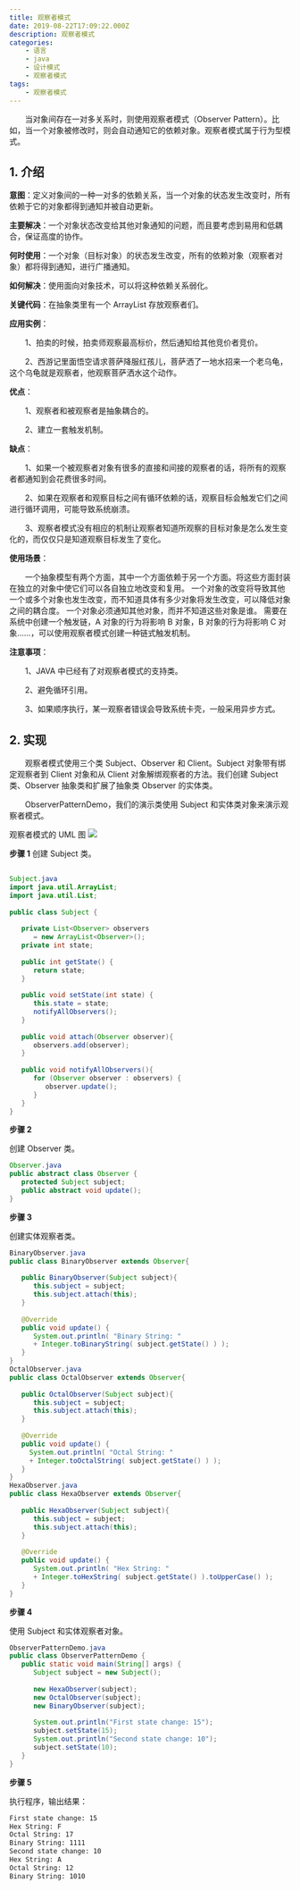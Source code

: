 ```yaml
---
title: 观察者模式
date: 2019-08-22T17:09:22.000Z
description: 观察者模式
categories:
    - 语言
    - java
    - 设计模式
    - 观察者模式
tags:
    - 观察者模式
---  
```

  
  
&emsp;&emsp;当对象间存在一对多关系时，则使用观察者模式（Observer Pattern）。比如，当一个对象被修改时，则会自动通知它的依赖对象。观察者模式属于行为型模式。
  
##  1. 介绍
  
  
**意图**：定义对象间的一种一对多的依赖关系，当一个对象的状态发生改变时，所有依赖于它的对象都得到通知并被自动更新。
  
**主要解决**：一个对象状态改变给其他对象通知的问题，而且要考虑到易用和低耦合，保证高度的协作。
  
**何时使用**：一个对象（目标对象）的状态发生改变，所有的依赖对象（观察者对象）都将得到通知，进行广播通知。
  
**如何解决**：使用面向对象技术，可以将这种依赖关系弱化。
  
**关键代码**：在抽象类里有一个 ArrayList 存放观察者们。
  
**应用实例**：
  
&emsp;&emsp;1、拍卖的时候，拍卖师观察最高标价，然后通知给其他竞价者竞价。
  
&emsp;&emsp;2、西游记里面悟空请求菩萨降服红孩儿，菩萨洒了一地水招来一个老乌龟，这个乌龟就是观察者，他观察菩萨洒水这个动作。
  
**优点**：
  
&emsp;&emsp;1、观察者和被观察者是抽象耦合的。
  
&emsp;&emsp;2、建立一套触发机制。
  
**缺点**：
  
&emsp;&emsp;1、如果一个被观察者对象有很多的直接和间接的观察者的话，将所有的观察者都通知到会花费很多时间。
  
&emsp;&emsp;2、如果在观察者和观察目标之间有循环依赖的话，观察目标会触发它们之间进行循环调用，可能导致系统崩溃。
  
&emsp;&emsp;3、观察者模式没有相应的机制让观察者知道所观察的目标对象是怎么发生变化的，而仅仅只是知道观察目标发生了变化。
  
**使用场景**：
  
&emsp;&emsp;一个抽象模型有两个方面，其中一个方面依赖于另一个方面。将这些方面封装在独立的对象中使它们可以各自独立地改变和复用。
一个对象的改变将导致其他一个或多个对象也发生改变，而不知道具体有多少对象将发生改变，可以降低对象之间的耦合度。
一个对象必须通知其他对象，而并不知道这些对象是谁。
需要在系统中创建一个触发链，A 对象的行为将影响 B 对象，B 对象的行为将影响 C 对象……，可以使用观察者模式创建一种链式触发机制。
  
**注意事项**：
  
&emsp;&emsp;1、JAVA 中已经有了对观察者模式的支持类。
  
&emsp;&emsp;2、避免循环引用。
  
&emsp;&emsp;3、如果顺序执行，某一观察者错误会导致系统卡壳，一般采用异步方式。
  
##  2. 实现
  
  
&emsp;&emsp;观察者模式使用三个类 Subject、Observer 和 Client。Subject 对象带有绑定观察者到 Client 对象和从 Client 对象解绑观察者的方法。我们创建 Subject 类、Observer 抽象类和扩展了抽象类 Observer 的实体类。
  
&emsp;&emsp;ObserverPatternDemo，我们的演示类使用 Subject 和实体类对象来演示观察者模式。
  
观察者模式的 UML 图
![](image/观察者模式.md-2019-07-19-16-06-31.png )
  
**步骤 1**
创建 Subject 类。
  
```java
  
Subject.java
import java.util.ArrayList;
import java.util.List;
  
public class Subject {
  
   private List<Observer> observers
      = new ArrayList<Observer>();
   private int state;
  
   public int getState() {
      return state;
   }
  
   public void setState(int state) {
      this.state = state;
      notifyAllObservers();
   }
  
   public void attach(Observer observer){
      observers.add(observer);
   }
  
   public void notifyAllObservers(){
      for (Observer observer : observers) {
         observer.update();
      }
   }
}
```
  
**步骤 2**
  
创建 Observer 类。
  
```java
Observer.java
public abstract class Observer {
   protected Subject subject;
   public abstract void update();
}
```
  
**步骤 3**
  
创建实体观察者类。
  
```java
BinaryObserver.java
public class BinaryObserver extends Observer{
  
   public BinaryObserver(Subject subject){
      this.subject = subject;
      this.subject.attach(this);
   }
  
   @Override
   public void update() {
      System.out.println( "Binary String: "
      + Integer.toBinaryString( subject.getState() ) );
   }
}
OctalObserver.java
public class OctalObserver extends Observer{
  
   public OctalObserver(Subject subject){
      this.subject = subject;
      this.subject.attach(this);
   }
  
   @Override
   public void update() {
     System.out.println( "Octal String: "
     + Integer.toOctalString( subject.getState() ) );
   }
}
HexaObserver.java
public class HexaObserver extends Observer{
  
   public HexaObserver(Subject subject){
      this.subject = subject;
      this.subject.attach(this);
   }
  
   @Override
   public void update() {
      System.out.println( "Hex String: "
      + Integer.toHexString( subject.getState() ).toUpperCase() );
   }
}
```
  
**步骤 4**
  
使用 Subject 和实体观察者对象。
  
```java
ObserverPatternDemo.java
public class ObserverPatternDemo {
   public static void main(String[] args) {
      Subject subject = new Subject();
  
      new HexaObserver(subject);
      new OctalObserver(subject);
      new BinaryObserver(subject);
  
      System.out.println("First state change: 15");
      subject.setState(15);
      System.out.println("Second state change: 10");
      subject.setState(10);
   }
}
```
  
**步骤 5**
  
执行程序，输出结果：
  
```bash
First state change: 15
Hex String: F
Octal String: 17
Binary String: 1111
Second state change: 10
Hex String: A
Octal String: 12
Binary String: 1010
```
  